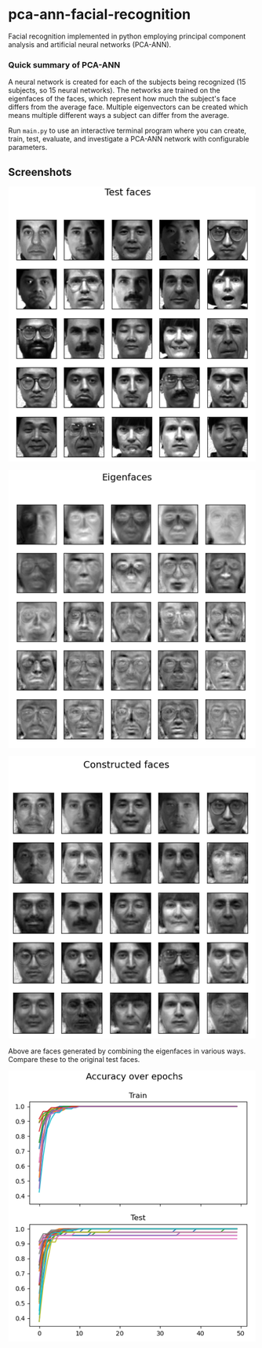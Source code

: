 # pca-ann-facial-recognition
Facial recognition implemented in python employing principal component analysis and artificial neural networks (PCA-ANN).

### Quick summary of PCA-ANN
A neural network is created for each of the subjects being recognized (15 subjects, so 15 neural networks). The networks are trained on the eigenfaces of the faces, which represent how much the subject's face differs from the average face. Multiple eigenvectors can be created which means multiple different ways a subject can differ from the average.

Run `main.py` to use an interactive terminal program where you can create, train, test, evaluate, and investigate a PCA-ANN network with configurable parameters.


## Screenshots

![test_faces](./screenshots/test_faces.png)

![eigenfaces](./screenshots/eigenfaces.png)

![reconstructed_faces](./screenshots/reconstructed_faces.png)

Above are faces generated by combining the eigenfaces in various ways. Compare these to the original test faces.

![accuracy_trend](./screenshots/accuracy_trend.png)
